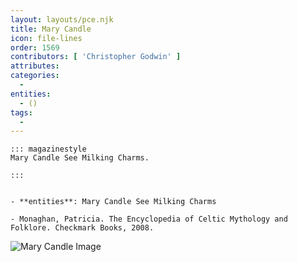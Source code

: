 ```yaml
---
layout: layouts/pce.njk
title: Mary Candle
icon: file-lines
order: 1569
contributors: [ 'Christopher Godwin' ]
attributes:
categories:
  - 
entities:
  - ()
tags:
  - 
---
```

``` tab [group1:Info]
::: magazinestyle
Mary Candle See Milking Charms.

:::
```
``` tab [group1:Attributes]
```
``` tab [group1:Entities]
- **entities**: Mary Candle See Milking Charms
```
``` tab [group1:Sources]
- Monaghan, Patricia. The Encyclopedia of Celtic Mythology and Folklore. Checkmark Books, 2008.
```
![Mary Candle Image]([None])
